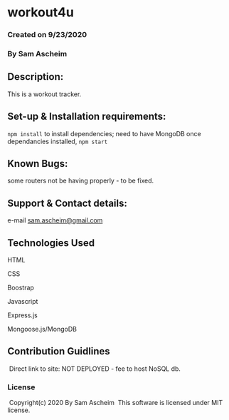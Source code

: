 # workout4u

### Created on 9/23/2020

### By Sam Ascheim

## Description:

This is a workout tracker.

## Set-up & Installation requirements:

`npm install` to install dependencies; need to have MongoDB
once dependancies installed, `npm start`

## Known Bugs:

some routers not be having properly - to be fixed.

## Support & Contact details:

e-mail sam.ascheim@gmail.com

## Technologies Used

HTML

CSS

Boostrap

Javascript

Express.js

Mongoose.js/MongoDB

## Contribution Guidlines 
​
Direct link to site:
NOT DEPLOYED - fee to host NoSQL db.
​
### License
​
Copyright(c) 2020 By Sam Ascheim
​
This software is licensed under MIT license.
